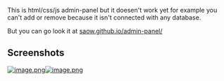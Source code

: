 This is html/css/js admin-panel but it doesen't work yet for example you can't add or remove because it isn't connected with any database.

But you can go look it at [saow.github.io/admin-panel/](https://saow.github.io/admin-panel/)

## Screenshots
[![image.png](https://i.postimg.cc/3wBkBdjJ/image.png)](https://postimg.cc/LqJ4440r)[![image.png](https://i.postimg.cc/x1j8d0Dw/image.png)](https://postimg.cc/BXy4Yfvp)
